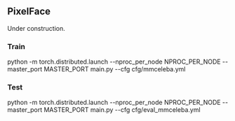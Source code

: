 ## PixelFace
Under construction.

### Train
python -m torch.distributed.launch --nproc_per_node NPROC_PER_NODE --master_port MASTER_PORT main.py --cfg cfg/mmceleba.yml

### Test
python -m torch.distributed.launch --nproc_per_node NPROC_PER_NODE --master_port MASTER_PORT main.py --cfg cfg/eval_mmceleba.yml

